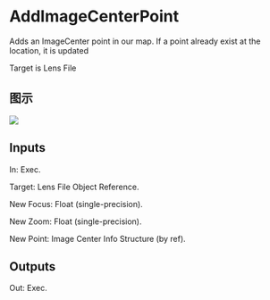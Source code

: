 # AddImageCenterPoint

Adds an ImageCenter point in our map. If a point already exist at the location, it is updated

Target is Lens File

## 图示

![]($-20221218-19403974.png)

## Inputs

In: Exec.

Target: Lens File Object Reference.

New Focus: Float (single-precision).

New Zoom: Float (single-precision).

New Point: Image Center Info Structure (by ref).  

## Outputs

Out: Exec.

